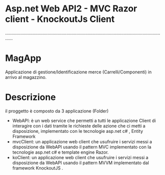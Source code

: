 # Asp.net Web API2 - MVC Razor client - KnockoutJs Client
..................................................................................................................................
# MagApp
Applicazione di gestione/Identificazione merce (Carrelli/Componenti) in arrivo al magazzino.

# Descrizione
il proggetto è composto da 3 applicazione (Folder)
- WebAPI: è un web service che permetti a tutti le applicazione Client di
interagire con i dati tramite le richieste delle azione che ci metti a disposizione,
implementato con le tecnologie asp.net c# , Entity Framework
- mvcClient: un applicazione web client che usufruire i servizi messi a
disposizione da WebAPI usando il pattern MVC implementato con la
tecnologie asp.net c# e template engine Razor.
- koClient: un applicazione web client che usufruire i servizi messi a
disposizione da WebAPI usando il pattern MVVM implementato dal
framework KnockoutJS .

